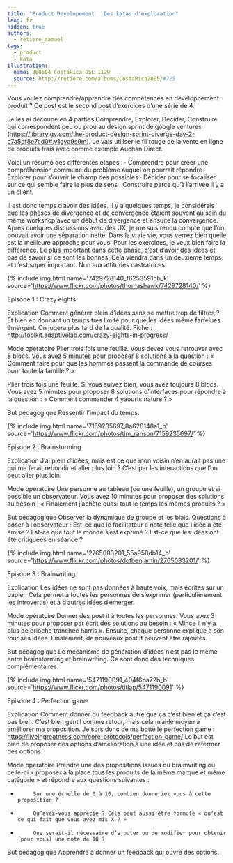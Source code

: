```yaml
---
title: "Product Developement : Des katas d'exploration"
lang: fr
hidden: true
authors:
  - retiere_samuel
tags:
  - product
  - kata
illustration:
  name: 200504_CostaRica_DSC_1129
  source: http://retiere.com/albums/CostaRica2005/#725
---
```

Vous voulez comprendre/apprendre des compétences en développement produit ? Ce post est le second post d’exercices d’une série de 4.

Je les ai découpé en 4 parties Comprendre, Explorer, Décider, Construire qui correspondent peu ou prou au design sprint de google ventures (https://library.gv.com/the-product-design-sprint-diverge-day-2-c7a5df8e7cd0#.v1gva9s9m). Je vais utiliser le fil rouge de la vente en ligne de produits frais avec comme exemple Auchan Direct. 

Voici un résumé des différentes étapes :
·         Comprendre pour créer une compréhension commune du problème auquel on pourrait répondre
·         Explorer pour s’ouvrir le champ des possibles
·         Décider pour se focaliser sur ce qui semble faire le plus de sens
·         Construire parce qu’à l’arrivée il y a un client.

Il est donc temps d’avoir des idées. Il y a quelques temps, je considérais que les phases de divergence et de convergence étaient souvent au sein du même workshop avec un début de divergence et ensuite la convergence. Après quelques discussions avec des UX, je me suis rendu compte que l’on pouvait avoir une séparation nette. Dans la vraie vie, vous verrez bien quelle est la meilleure approche pour vous. Pour les exercices, je veux bien faire la différence. Le plus important dans cette phase, c’est d’avoir des idées et pas de savoir si ce sont les bonnes. Cela viendra dans un deuxième temps et c’est super important. Non aux attitudes castratrices.  

{% include img.html
    name='7429728140_f6253591cb_k'
    source='https://www.flickr.com/photos/thomashawk/7429728140/'
%}

Episode 1 : Crazy eights

Explication
Comment générer plein d’idées sans se mettre trop de filtres ? Et bien en donnant un temps très limité pour que les idées même farfelues émergent. On jugera plus tard de la qualité. Fiche : http://toolkit.adaptivelab.com/crazy-eights-in-progress/

Mode opératoire
Plier trois fois une feuille. Vous devez vous  retrouver avec 8 blocs.
Vous avez 5 minutes pour proposer 8 solutions à la question : « Comment faire pour que les hommes passent la commande de courses pour toute la famille ? ».

Plier trois fois une feuille. Si vous suivez bien, vous avez toujours 8 blocs.
Vous avez 5 minutes pour proposer 8 solutions d’interfaces pour répondre à la question : « Comment commander 4 yaourts nature ? »

But pédagogique
Ressentir l’impact du temps.

{% include img.html
    name='7159235697_8a626148a1_b'
    source='https://www.flickr.com/photos/tim_ranson/7159235697/'
%}

Episode 2 : Brainstorming

Explication
J’ai plein d’idées, mais est ce que mon voisin n’en aurait pas une qui me ferait rebondir et aller plus loin ? C’est par les interactions que l’on peut aller plus loin.

Mode opératoire
Une personne au tableau (ou une feuille), un groupe et si possible un observateur. Vous avez 10 minutes pour proposer des solutions au besoin : « Finalement j’achète quasi tout le temps les mêmes produits ? »

But pédagogique
Observer la dynamique de groupe et les biais. Questions à poser à l’observateur : Est-ce que le facilitateur a noté telle que l’idée a été émise ? Est-ce que tout le monde s’est exprimé ? Est-ce que les idées ont été critiquées en séance ?

{% include img.html
    name='2765083201_55a958db14_b'
    source='https://www.flickr.com/photos/dotbenjamin/2765083201/'
%}

Episode 3 : Brainwriting

Explication
Les idées ne sont pas données à haute voix, mais écrites sur un papier. Cela permet à toutes les personnes de s’exprimer (particulièrement les introvertis) et à d’autres idées d’émerger.

Mode opératoire
Donner des post it à toutes les personnes. Vous avez 3 minutes pour proposer par écrit des solutions au besoin : « Mince il n’y a plus de brioche tranchée harris ».  Ensuite, chaque personne explique à son tour ses idées. Finalement, de nouveaux post it peuvent être rajoutés.

But pédagogique
Le mécanisme de génération d’idées n’est pas le même entre brainstorming et brainwriting. Ce sont donc des techniques complémentaires.

{% include img.html
    name='5471190091_404f6ba72b_b'
    source='https://www.flickr.com/photos/titlap/5471190091'
%}

Episode 4 : Perfection game

Explication
Comment donner du feedback autre que ça c’est bien et ça c’est pas bien. C’est bien gentil comme retour, mais cela m’aide moyen à améliorer ma proposition. Je sors donc de ma botte le perfection game : https://liveingreatness.com/core-protocols/perfection-game/ Le but est bien de proposer des options d’amélioration à une idée et pas de refermer des options.

Mode opératoire
Prendre une des propositions issues du brainwriting ou celle-ci « proposer à la place tous les produits de la même marque et même catégorie » et répondre aux questions suivantes :
-          Sur une échelle de 0 à 10, combien donneriez vous à cette proposition ?
-          Qu’avez-vous apprécié ? Cela peut aussi être formulé « qu’est ce qui fait que vous avez mis X ? »
-          Que serait-il nécessaire d’ajouter ou de modifier pour obtenir (pour vous) une note de 10 ?

But pédagogique
Apprendre à donner un feedback qui ouvre des options.